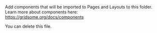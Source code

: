 Add components that will be imported to Pages and Layouts to this folder.
Learn more about components here: https://gridsome.org/docs/components

You can delete this file.